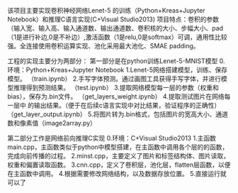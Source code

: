 该项目主要实现卷积神经网络Lenet-5 的训练（Python+Kreas+Jupyter Notebook）和推理C语言实现(C+Visual Studio2013)
项目特点：卷积的参数（输入宽、输入高、输入通道数、输出通道数、卷积核的大小、步幅大小、pad（1是进行补边,0是不补边）,激活函数（1是relu,0是softmax）可调，通用性比较强。全连接使用卷积运算实现、池化采用最大池化、SMAE padding。

工程的实现主要分为两部分：
第一部分是在python训练Lenet-5-MNIST模型
0.环境：Python+Kreas+Jupyter Notebook
1.Lenet-5网络搭建模型，训练、保存模型。     （train.ipynb）
2.手写字体预测。通过画图工具获得手写字体，并进行模型推理得到预测结果。  （test.ipynb）
3.提取网络模型每一层的参数（权重和bias），保存为.bin文件。   （get_layers_weight.ipynb）
4.提取测试图片在网络每一层中 的输出结果。（便于在后续c语言实现中对比结果，验证程序的正确性）（get_layer_output.ipynb）
5.将图片转为.bin格式，包括图片的宽高大小、通道数和像素值（image2array.py）

第二部分工作是网络前向推理C实现
0.环境：C+Visual Studio2013
1.主函数main.cpp，主函数类似于python中模型搭建，在主函数中调用各个层的的函数，完成向前传播的过程。
2.minst.cpp，主要定义了图片和标签结构体、图片读取，权重和偏置读取函数。
3.cnn.cpp，定义了卷积层，池化层，flatten层函数，以便在主函数中调用。
4.根据需要修改网络结构，以及数据存放位置。
5.直接运行就可以了



